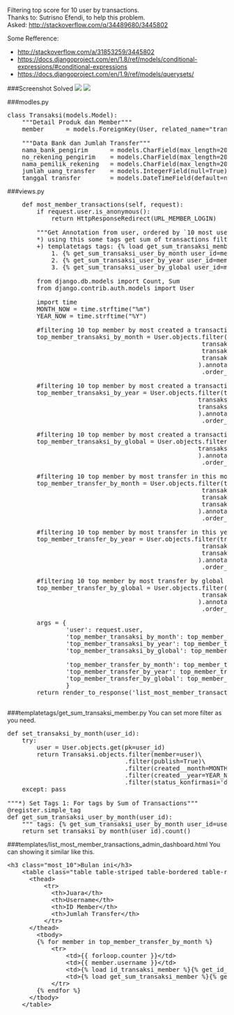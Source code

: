 Filtering top score for 10 user by transactions.<br />
Thanks to: Sutrisno Efendi, to help this problem.<br />
Asked: http://stackoverflow.com/q/34489680/3445802

Some Refference: 
- http://stackoverflow.com/a/31853259/3445802
- https://docs.djangoproject.com/en/1.8/ref/models/conditional-expressions/#conditional-expressions
- https://docs.djangoproject.com/en/1.9/ref/models/querysets/

###Screenshot Solved
<img src="http://i.imgur.com/o9bUJcC.png">
<img src="http://i.imgur.com/Gx71fnZ.png">

###modles.py
<pre>
class Transaksi(models.Model):
	"""Detail Produk dan Member"""
	member 		= models.ForeignKey(User, related_name="transaksi_user_affiliate")

	"""Data Bank dan Jumlah Transfer"""
	nama_bank_pengirim		= models.CharField(max_length=200, null=True)
	no_rekening_pengirim	= models.CharField(max_length=200, null=True)
	nama_pemilik_rekening	= models.CharField(max_length=200, null=True)
	jumlah_uang_transfer	= models.IntegerField(null=True)
	tanggal_transfer		= models.DateTimeField(default=now_timezone())
</pre>

###views.py
<pre>
	def most_member_transactions(self, request):
		if request.user.is_anonymous():
			return HttpResponseRedirect(URL_MEMBER_LOGIN)

		"""Get Annotation from user, ordered by `10 most user was create transactions`, 
		*) using this some tags get sum of transactions filtering by `user`, this month, this year or another filter: 
		+) templatetags tags: {% load get_sum_transaksi_member %}
			1. {% get_sum_transaksi_user_by_month user_id=member.pk %}	: to see by this month.
			2. {% get_sum_transaksi_user_by_year user_id=member.pk %}	: to see by this year.
			3. {% get_sum_transaksi_user_by_global user_id=member.pk %}	: to see by global transactions.

		from django.db.models import Count, Sum
		from django.contrib.auth.models import User
		
		import time
		MONTH_NOW = time.strftime("%m")
		YEAR_NOW = time.strftime("%Y")

		#filtering 10 top member by most created a transaction in this month.
		top_member_transaksi_by_month = User.objects.filter(transaksi_user_affiliate__created__month=MONTH_NOW, 
													 transaksi_user_affiliate__created__year=YEAR_NOW,
													 transaksi_user_affiliate__publish=True,
													 transaksi_user_affiliate__status_konfirmasi='diterima'
													).annotate(numb_trans=Count('transaksi_user_affiliate__id'))\
													 .order_by('-numb_trans')[:10]

		#filtering 10 top member by most created a transaction in this year.
		top_member_transaksi_by_year = User.objects.filter(transaksi_user_affiliate__created__year=YEAR_NOW,
													transaksi_user_affiliate__publish=True,
													transaksi_user_affiliate__status_konfirmasi='diterima'
													).annotate(numb_trans=Count('transaksi_user_affiliate__id'))\
													 .order_by('-numb_trans')[:10]

		#filtering 10 top member by most created a transaction by global.
		top_member_transaksi_by_global = User.objects.filter(transaksi_user_affiliate__publish=True,
													transaksi_user_affiliate__status_konfirmasi='diterima'
													).annotate(numb_trans=Count('transaksi_user_affiliate__id'))\
													 .order_by('-numb_trans')[:10]

		#filtering 10 top member by most transfer in this month.
		top_member_transfer_by_month = User.objects.filter(transaksi_user_affiliate__created__month=MONTH_NOW, 
													 transaksi_user_affiliate__created__year=YEAR_NOW,
													 transaksi_user_affiliate__publish=True,
													 transaksi_user_affiliate__status_konfirmasi='diterima'
													).annotate(numb_transfer=Sum('transaksi_user_affiliate__jumlah_uang_transfer'))\
													 .order_by('-numb_transfer')[:10]

		#filtering 10 top member by most transfer in this year.
		top_member_transfer_by_year = User.objects.filter(transaksi_user_affiliate__created__year=YEAR_NOW,
													 transaksi_user_affiliate__publish=True,
													 transaksi_user_affiliate__status_konfirmasi='diterima'
													).annotate(numb_transfer=Sum('transaksi_user_affiliate__jumlah_uang_transfer'))\
													 .order_by('-numb_transfer')[:10]

		#filtering 10 top member by most transfer by global transfer.
		top_member_transfer_by_global = User.objects.filter(transaksi_user_affiliate__publish=True,
													 transaksi_user_affiliate__status_konfirmasi='diterima'
													).annotate(numb_transfer=Sum('transaksi_user_affiliate__jumlah_uang_transfer'))\
													 .order_by('-numb_transfer')[:10]
		
		args = {
				'user': request.user,
				'top_member_transaksi_by_month': top_member_transaksi_by_month,
				'top_member_transaksi_by_year': top_member_transaksi_by_year,
				'top_member_transaksi_by_global': top_member_transaksi_by_global,

				'top_member_transfer_by_month': top_member_transfer_by_month,
				'top_member_transfer_by_year': top_member_transfer_by_year,
				'top_member_transfer_by_global': top_member_transfer_by_global,
				}
		return render_to_response('list_most_member_transactions_admin_dashboard.html', args)

</pre>


###templatetags/get_sum_transaksi_member.py
You can set more filter as you need.
<pre>
def set_transaksi_by_month(user_id):
	try:
		user = User.objects.get(pk=user_id)
		return Transaksi.objects.filter(member=user)\
								.filter(publish=True)\
								.filter(created__month=MONTH_NOW)\
								.filter(created__year=YEAR_NOW)\
								.filter(status_konfirmasi='diterima')
	except: pass

"""*) Set Tags 1: For tags by Sum of Transactions"""
@register.simple_tag
def get_sum_transaksi_user_by_month(user_id):
	""" tags: {% get_sum_transaksi_user_by_month user_id=user_affiliate.id %}"""
	return set_transaksi_by_month(user_id).count()
</pre>

###templates/list_most_member_transactions_admin_dashboard.html
You can showing it similar like this.
<pre>
&lt;h3 class=&quot;most_10&quot;&gt;Bulan ini&lt;/h3&gt;
    &lt;table class=&quot;table table-striped table-bordered table-responsive&quot;&gt;
      &lt;thead&gt;
          &lt;tr&gt;
          	&lt;th&gt;Juara&lt;/th&gt;
          	&lt;th&gt;Username&lt;/th&gt;
          	&lt;th&gt;ID Member&lt;/th&gt;
          	&lt;th&gt;Jumlah Transfer&lt;/th&gt;
          &lt;/tr&gt;
      &lt;/thead&gt; 
    	&lt;tbody&gt;
      	{% for member in top_member_transfer_by_month %}
      		&lt;tr&gt;
      			&lt;td&gt;{{ forloop.counter }}&lt;/td&gt;
      			&lt;td&gt;{{ member.username }}&lt;/td&gt;
      			&lt;td&gt;{% load id_transaksi_member %}{% get_id_for_detail_member member_id=member.pk %}&lt;/td&gt;
      			&lt;td&gt;{% load get_sum_transaksi_member %}{% get_sum_transfer_by_month user_id=member.pk %}&lt;/td&gt;
      		&lt;/tr&gt;
      	{% endfor %}
      &lt;/tbody&gt;
    &lt;/table&gt;
</pre>
